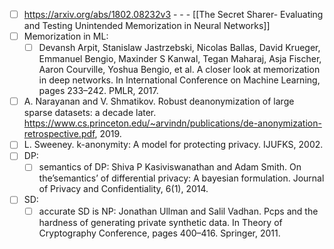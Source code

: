 - [ ] https://arxiv.org/abs/1802.08232v3  - - - [[The Secret Sharer- Evaluating and Testing Unintended Memorization in Neural Networks]]
- [ ] Memorization in ML: 
	- [ ] Devansh Arpit, Stanislaw Jastrzebski, Nicolas Ballas, David Krueger, Emmanuel Bengio, Maxinder S Kanwal, Tegan Maharaj, Asja Fischer, Aaron Courville, Yoshua Bengio, et al. A closer look at memorization in deep networks. In International Conference on Machine Learning, pages 233–242. PMLR, 2017.
- [ ] A. Narayanan and V. Shmatikov. Robust deanonymization of large sparse datasets: a decade later. https://www.cs.princeton.edu/~arvindn/publications/de-anonymization-retrospective.pdf, 2019.
- [ ] L. Sweeney. k-anonymity: A model for protecting privacy. IJUFKS, 2002.
- [ ] DP:
	- [ ] semantics of DP: Shiva P Kasiviswanathan and Adam Smith. On the’semantics’ of differential privacy: A bayesian formulation. Journal of Privacy and Confidentiality, 6(1), 2014.
- [ ] SD:
	- [ ] accurate SD is NP: Jonathan Ullman and Salil Vadhan. Pcps and the hardness of generating private synthetic data. In Theory of Cryptography Conference, pages 400–416. Springer, 2011.